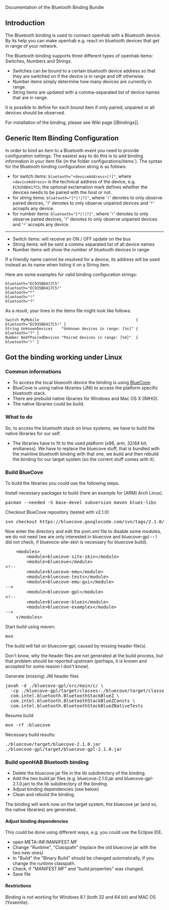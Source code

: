Documentation of the Bluetooth Binding Bundle

## Introduction

The Bluetooth binding is used to connect openhab with a Bluetooth device. By its help you can make openhab e.g. react on bluetooth devices that get in range of your network.

The Bluetooth binding supports three different types of openhab items: Switches, Numbers and Strings.

- Switches can be bound to a certain bluetooth device address so that they are switched on if the device is in range and off otherwise.
- Number items simply determine how many devices are currently in range.
- String items are updated with a comma-separated list of device names that are in range.

It is possible to define for each bound item if only paired, unpaired or all devices should be observed.

For installation of the binding, please see Wiki page [[Bindings]].

## Generic Item Binding Configuration

In order to bind an item to a Bluetooth event you need to provide configuration settings. The easiest way to do this is to add binding information in your item file (in the folder configurations/items`). The syntax for the Bluetooth binding configuration string is as follows:


* for switch items: `bluetooth="<deviceAddress>[!]"`, where `<deviceAddress>` is the technical address of the device, e.g. `EC935BD417C5`; the optional exclamation mark defines whether the devices needs to be paired with the host or not.
* for string items: `bluetooth="[*|!|?]"`, where '`!`' denotes to only observe paired devices, '`?`' denotes to only observe unpaired devices and '`*`' accepts any device.
* for number items: `bluetooth="[*|!|?]"`, where '`!`' denotes to only observe paired devices, '`?`' denotes to only observe unpaired devices and '`*`' accepts any device.

***

* Switch items: will receive an ON / OFF update on the bus
* String items: will be sent a comma separated list of all device names
* Number items will show the number of bluetooth devices in range


If a friendly name cannot be resolved for a device, its address will be used instead as its name when listing it on a String item.


Here are some examples for valid binding configuration strings:

    bluetooth="EC935BD417C5"
    bluetooth="EC935BD417C5!"
    bluetooth="*"
    bluetooth="!"
    bluetooth="?"

As a result, your lines in the items file might look like follows:

    Switch MyMobile     	                                  { bluetooth="EC935BD417C5!" }
    String UnknownDevices    "Unknown devices in range: [%s]" { bluetooth="?" }
    Number NoOfPairedDevices "Paired devices in range: [%d]"  { bluetooth="!" }

## Got the binding working under Linux

### Common informations

* To access the local blueooth device the binding is using [BlueCove](http://bluecove.org/).
* BlueCove is using native libraries (JNI) to access the platform specific bluetooth stack.
* There are prebuild native libraries for Windows and Mac OS X (IMHO).
* The native libraries could be build.

### What to do

So, to access the bluetooth stack on linux systems, we have to build the native libraries for our self.
* The libraries have to fit to the used platform (x86, arm, 32/64 bit, endianess).
We have to replace the bluecove stuff, that is bundled with the mainline bluetooth binding with that one, we build and then rebuild the binding for our target system (so the corrent stuff comes with it).

### Build BlueCove

To build the libraries you could use the following steps.

Install necessary packages to build (here an example for [ARM] Arch Linux).
<pre>pacman --needed -S base-devel subversion maven bluez-libs</pre>

Checkout BlueCove repository (tested with v2.1.0)
<pre>svn checkout https://bluecove.googlecode.com/svn/tags/2.1.0/</pre>

Now enter the directory and edit the pom.xml file to disable some modules, we do not need (we are only interested in bluecove and bluecove-gpl -- I did not check, if bluevoce-site-skin is necessary for bluecove build).

<pre>
    &lt;modules>
        &lt;module>bluecove-site-skin&lt;/module>
        &lt;module>bluecove&lt;/module>
&lt;!--
        &lt;module>bluecove-emu&lt;/module>
        &lt;module>bluecove-tests&lt;/module>
        &lt;module>bluecove-emu-gui&lt;/module>
-->
        &lt;module>bluecove-gpl&lt;/module>
&lt;!--
        &lt;module>bluecove-bluez&lt;/module>
        &lt;module>bluecove-examples&lt;/module>
-->
    &lt;/modules>
</pre>

Start build using maven.
<pre>mvn</pre>

The build will fail on bluecove-gpl, caused by missing header file(s).

Don't know, why the header files are not generated at the build process, but that problem should be reported upstream (perhaps, it is known and accepted for some reason I don't know).

Generate (missing) JNI header files
<pre>javah -d ./bluecove-gpl/src/main/c/ \
  -cp ./bluecove-gpl/target/classes:./bluecove/target/classes \
  com.intel.bluetooth.BluetoothStackBlueZ \
  com.intel.bluetooth.BluetoothStackBlueZConsts \
  com.intel.bluetooth.BluetoothStackBlueZNativeTests</pre>

Resume build
<pre>mvn -rf :bluecove</pre>

Necessary build results:
<pre>./bluecove/target/bluecove-2.1.0.jar
./bluecove-gpl/target/bluecove-gpl-2.1.0.jar</pre>

### Build openHAB Bluetooth binding

* Delete the bluecove jar file in the lib subdirectory of the binding.
* Add the two build jar files (e.g. bluecove-2.1.0.jar and bluecove-gpl-2.1.0.jar) to the lib subdirectory of the binding.
* Adjust binding dependencies (see below)
* Clean and rebuild the binding.

The binding will work now on the target system, the bluecove jar (and so, the native libraries) are generated. 

#### Adjust binding dependencies

This could be done using different ways, e.g. you could use the Eclipse IDE.
* open META-INF/MANIFEST.MF
* Change "Runtime", "Classpath" (replace the old bluecove jar with the two new ones)
* In "Build" the "Binary Build" should be changed automatically, if you change the runtime classpath.
* Check, if "MANIFEST.MF" and "build.properties" was changed.
* Save file

#### Restrictions

Binding is not working for Windows 8.1 (both 32 and 64 bit) and MAC OS (Yosemite).